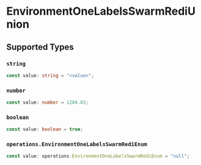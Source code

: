 # EnvironmentOneLabelsSwarmRediUnion


## Supported Types

### `string`

```typescript
const value: string = "<value>";
```

### `number`

```typescript
const value: number = 1284.03;
```

### `boolean`

```typescript
const value: boolean = true;
```

### `operations.EnvironmentOneLabelsSwarmRediEnum`

```typescript
const value: operations.EnvironmentOneLabelsSwarmRediEnum = "null";
```

